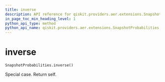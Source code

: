 ```yaml
---
title: inverse
description: API reference for qiskit.providers.aer.extensions.SnapshotProbabilities.inverse
in_page_toc_min_heading_level: 1
python_api_type: method
python_api_name: qiskit.providers.aer.extensions.SnapshotProbabilities.inverse
---
```


# inverse

<span id="qiskit.providers.aer.extensions.SnapshotProbabilities.inverse" />

`SnapshotProbabilities.inverse()`

Special case. Return self.

